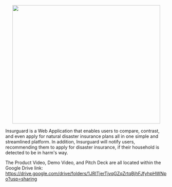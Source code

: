 <p align="center">
  <img width="460" height="370" src="https://imgur.com/jR1luf0.png">
</p>

Insurguard is a Web Application that enables users to compare, contrast, and even apply for natural disaster insurance plans all in one simple and streamlined platform. In addition, Insurguard will notify users, recommending them to apply for disaster insurance, if their household is detected to be in harm's way.

The Product Video, Demo Video, and Pitch Deck are all located within the Google Drive link:
https://drive.google.com/drive/folders/1JRITjerTjvqGZqZrtqBjhFJfyhpHWNpo?usp=sharing
